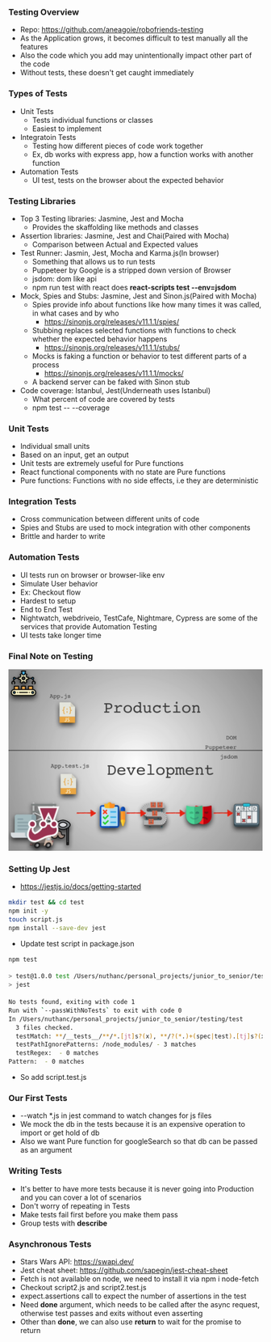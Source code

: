 ### Testing Overview

* Repo: https://github.com/aneagoie/robofriends-testing
* As the Application grows, it becomes difficult to test manually all the features
* Also the code which you add may unintentionally impact other part of the code
* Without tests, these doesn't get caught immediately

### Types of Tests

* Unit Tests
  * Tests individual functions or classes
  * Easiest to implement
* Integratoin Tests
  * Testing how different pieces of code work together
  * Ex, db works with express app, how a function works with another function
* Automation Tests
  * UI test, tests on the browser about the expected behavior

### Testing Libraries

* Top 3 Testing libraries: Jasmine, Jest and Mocha
  * Provides the skaffolding like methods and classes
* Assertion libraries: Jasmine, Jest and Chai(Paired with Mocha)
  * Comparison between Actual and Expected values
* Test Runner: Jasmin, Jest, Mocha and Karma.js(In browser)
  * Something that allows us to run tests
  * Puppeteer by Google is a stripped down version of Browser 
  * jsdom: dom like api
  * npm run test with react does **react-scripts test --env=jsdom**
* Mock, Spies and Stubs: Jasmine, Jest and Sinon.js(Paired with Mocha)
  * Spies provide info about functions like how many times it was called, in what cases and by who
    * https://sinonjs.org/releases/v11.1.1/spies/
  * Stubbing replaces selected functions with functions to check whether the expected behavior happens
    * https://sinonjs.org/releases/v11.1.1/stubs/
  * Mocks is faking a function or behavior to test different parts of a process
    * https://sinonjs.org/releases/v11.1.1/mocks/
  * A backend server can be faked with Sinon stub
* Code coverage: Istanbul, Jest(Underneath uses Istanbul)
  * What percent of code are covered by tests
  * npm test -- --coverage

### Unit Tests

* Individual small units
* Based on an input, get an output
* Unit tests are extremely useful for Pure functions
* React functional components with no state are Pure functions
* Pure functions: Functions with no side effects, i.e they are deterministic

### Integration Tests

* Cross communication between different units of code
* Spies and Stubs are used to mock integration with other components
* Brittle and harder to write

### Automation Tests

* UI tests run on browser or browser-like env
* Simulate User behavior
* Ex: Checkout flow
* Hardest to setup
* End to End Test
* Nightwatch, webdriveio, TestCafe, Nightmare, Cypress are some of the services that provide Automation Testing
* UI tests take longer time

### Final Note on Testing

![Test](../img/test.png)

### Setting Up Jest

* https://jestjs.io/docs/getting-started
```sh
mkdir test && cd test
npm init -y
touch script.js
npm install --save-dev jest
```
* Update test script in package.json
```sh
npm test

> test@1.0.0 test /Users/nuthanc/personal_projects/junior_to_senior/testing/test
> jest

No tests found, exiting with code 1
Run with `--passWithNoTests` to exit with code 0
In /Users/nuthanc/personal_projects/junior_to_senior/testing/test
  3 files checked.
  testMatch: **/__tests__/**/*.[jt]s?(x), **/?(*.)+(spec|test).[tj]s?(x) - 0 matches
  testPathIgnorePatterns: /node_modules/ - 3 matches
  testRegex:  - 0 matches
Pattern:  - 0 matches
```
* So add script.test.js

### Our First Tests

*  --watch *.js in jest command to watch changes for js files
* We mock the db in the tests because it is an expensive operation to import or get hold of db
* Also we want Pure function for googleSearch so that db can be passed as an argument

### Writing Tests

* It's better to have more tests because it is never going into Production and you can cover a lot of scenarios
* Don't worry of repeating in Tests
* Make tests fail first before you make them pass
* Group tests with **describe**

### Asynchronous Tests

* Stars Wars API: https://swapi.dev/
* Jest cheat sheet: https://github.com/sapegin/jest-cheat-sheet
* Fetch is not available on node, we need to install it via npm i node-fetch
* Checkout script2.js and script2.test.js
* expect.assertions call to expect the number of assertions in the test
* Need **done** argument, which needs to be called after the async request, otherwise test passes and exits without even asserting
* Other than **done**, we can also use **return** to wait for the promise to return